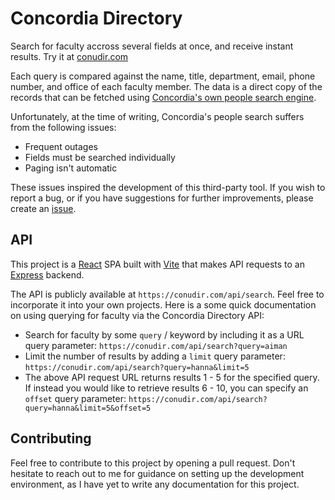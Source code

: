 # Concordia Directory

Search for faculty accross several fields at once, and receive instant results. Try it at [conudir.com](https://conudir.com/)

Each query is compared against the name, title, department, email, phone number, and office of each faculty member.
The data is a direct copy of the records that can be fetched using [Concordia's own people search engine](https://www.concordia.ca/directories.html).

Unfortunately, at the time of writing, Concordia's people search suffers from the following issues:
- Frequent outages
- Fields must be searched individually
- Paging isn't automatic

These issues inspired the development of this third-party tool.
If you wish to report a bug, or if you have suggestions for further improvements, please create an [issue](https://github.com/mahutt/ConcordiaDirectory/issues).

## API

This project is a [React](https://react.dev) SPA built with [Vite](https://vitejs.dev) that makes API requests to an [Express](https://expressjs.com) backend.

The API is publicly available at `https://conudir.com/api/search`. Feel free to incorporate it into your own projects.
Here is a some quick documentation on using querying for faculty via the Concordia Directory API:

- Search for faculty by some `query` / keyword by including it as a URL query parameter: `https://conudir.com/api/search?query=aiman`
- Limit the number of results by adding a `limit` query parameter: `https://conudir.com/api/search?query=hanna&limit=5`
- The above API request URL returns results 1 - 5 for the specified query. If instead you would like to retrieve results 6 - 10, you can specify an `offset` query parameter: `https://conudir.com/api/search?query=hanna&limit=5&offset=5`

## Contributing

Feel free to contribute to this project by opening a pull request.
Don't hesitate to reach out to me for guidance on setting up the development environment, as I have yet to write any documentation for this project.
